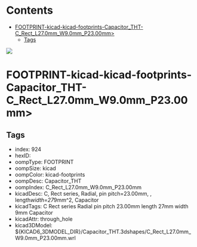



Contents
========

* [FOOTPRINT-kicad-kicad-footprints-Capacitor_THT-C_Rect_L27.0mm_W9.0mm_P23.00mm>](#footprint-kicad-kicad-footprints-capacitor_tht-c_rect_l270mm_w90mm_p2300mm)
	* [Tags](#tags)
  
![][im]
# FOOTPRINT-kicad-kicad-footprints-Capacitor_THT-C_Rect_L27.0mm_W9.0mm_P23.00mm>

## Tags

- index: 924
- hexID: 
- oompType: FOOTPRINT
- oompSize: kicad
- oompColor: kicad-footprints
- oompDesc: Capacitor_THT
- oompIndex: C_Rect_L27.0mm_W9.0mm_P23.00mm
- kicadDesc: C, Rect series, Radial, pin pitch=23.00mm, , length*width=27*9mm^2, Capacitor
- kicadTags: C Rect series Radial pin pitch 23.00mm  length 27mm width 9mm Capacitor
- kicadAttr: through_hole
- kicad3DModel: ${KICAD6_3DMODEL_DIR}/Capacitor_THT.3dshapes/C_Rect_L27.0mm_W9.0mm_P23.00mm.wrl



[im]: image.png
